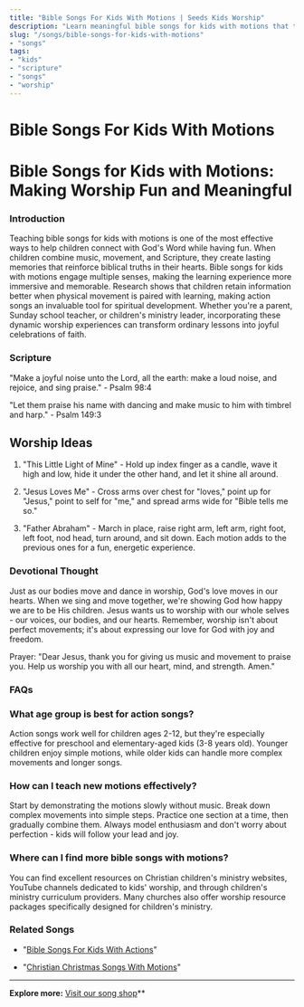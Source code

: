 ```yaml
---
title: "Bible Songs For Kids With Motions | Seeds Kids Worship"
description: "Learn meaningful bible songs for kids with motions that teach Scripture through music. Interactive worship resources for kids and families."
slug: "/songs/bible-songs-for-kids-with-motions"
- "songs"
tags:
- "kids"
- "scripture"
- "songs"
- "worship"
---
```


# Bible Songs For Kids With Motions

# Bible Songs for Kids with Motions: Making Worship Fun and Meaningful

### Introduction
Teaching bible songs for kids with motions is one of the most effective ways to help children connect with God's Word while having fun. When children combine music, movement, and Scripture, they create lasting memories that reinforce biblical truths in their hearts. Bible songs for kids with motions engage multiple senses, making the learning experience more immersive and memorable. Research shows that children retain information better when physical movement is paired with learning, making action songs an invaluable tool for spiritual development. Whether you're a parent, Sunday school teacher, or children's ministry leader, incorporating these dynamic worship experiences can transform ordinary lessons into joyful celebrations of faith.

### Scripture
"Make a joyful noise unto the Lord, all the earth: make a loud noise, and rejoice, and sing praise." - Psalm 98:4

"Let them praise his name with dancing and make music to him with timbrel and harp." - Psalm 149:3

## Worship Ideas
1. "This Little Light of Mine" - Hold up index finger as a candle, wave it high and low, hide it under the other hand, and let it shine all around.

2. "Jesus Loves Me" - Cross arms over chest for "loves," point up for "Jesus," point to self for "me," and spread arms wide for "Bible tells me so."

3. "Father Abraham" - March in place, raise right arm, left arm, right foot, left foot, nod head, turn around, and sit down. Each motion adds to the previous ones for a fun, energetic experience.

### Devotional Thought
Just as our bodies move and dance in worship, God's love moves in our hearts. When we sing and move together, we're showing God how happy we are to be His children. Jesus wants us to worship with our whole selves - our voices, our bodies, and our hearts. Remember, worship isn't about perfect movements; it's about expressing our love for God with joy and freedom.

Prayer: "Dear Jesus, thank you for giving us music and movement to praise you. Help us worship you with all our heart, mind, and strength. Amen."

### FAQs

### What age group is best for action songs?
Action songs work well for children ages 2-12, but they're especially effective for preschool and elementary-aged kids (3-8 years old). Younger children enjoy simple motions, while older kids can handle more complex movements and longer songs.

### How can I teach new motions effectively?
Start by demonstrating the motions slowly without music. Break down complex movements into simple steps. Practice one section at a time, then gradually combine them. Always model enthusiasm and don't worry about perfection - kids will follow your lead and joy.

### Where can I find more bible songs with motions?
You can find excellent resources on Christian children's ministry websites, YouTube channels dedicated to kids' worship, and through children's ministry curriculum providers. Many churches also offer worship resource packages specifically designed for children's ministry.

### Related Songs

- "[Bible Songs For Kids With Actions](/songs/bible-songs-for-kids-with-actions/)"

- "[Christian Christmas Songs With Motions](/activities/christian-christmas-songs-with-motions/)"

---

**Explore more:** [Visit our song shop](https://seedskidsworship.com/shop)**

<!-- Schema Markup -->
<script type="application/ld+json">
{
  "@context": "https://schema.org",
  "@type": "MusicRecording",
  "name": "Bible Songs For Kids With Motions",
  "byArtist": {
    "@type": "MusicGroup",
    "name": "Seeds Kids Worship"
  },
  "isFamilyFriendly": true,
  "url": "https://seedskidsworship.com/songs/bible-songs-for-kids-with-motions/"
}
</script>